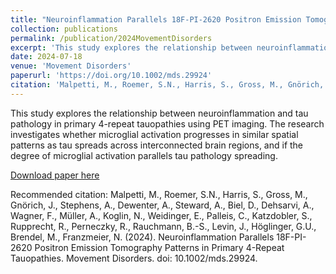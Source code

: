 ```yaml
---
title: "Neuroinflammation Parallels 18F-PI-2620 Positron Emission Tomography Patterns in Primary 4-Repeat Tauopathies"
collection: publications
permalink: /publication/2024MovementDisorders
excerpt: 'This study explores the relationship between neuroinflammation and tau pathology in primary 4-repeat tauopathies using PET imaging.'
date: 2024-07-18
venue: 'Movement Disorders'
paperurl: 'https://doi.org/10.1002/mds.29924'
citation: 'Malpetti, M., Roemer, S.N., Harris, S., Gross, M., Gnörich, J., Stephens, A., Dewenter, A., Steward, A., Biel, D., Dehsarvi, A., Wagner, F., Müller, A., Koglin, N., Weidinger, E., Palleis, C., Katzdobler, S., Rupprecht, R., Perneczky, R., Rauchmann, B.-S., Levin, J., Höglinger, G.U., Brendel, M., Franzmeier, N. (2024). Neuroinflammation Parallels 18F-PI-2620 Positron Emission Tomography Patterns in Primary 4-Repeat Tauopathies. Movement Disorders. doi: 10.1002/mds.29924.'
---
```


This study explores the relationship between neuroinflammation and tau pathology in primary 4-repeat tauopathies using PET imaging. The research investigates whether microglial activation progresses in similar spatial patterns as tau spreads across interconnected brain regions, and if the degree of microglial activation parallels tau pathology spreading.

[Download paper here](https://doi.org/10.1002/mds.29924)

Recommended citation: Malpetti, M., Roemer, S.N., Harris, S., Gross, M., Gnörich, J., Stephens, A., Dewenter, A., Steward, A., Biel, D., Dehsarvi, A., Wagner, F., Müller, A., Koglin, N., Weidinger, E., Palleis, C., Katzdobler, S., Rupprecht, R., Perneczky, R., Rauchmann, B.-S., Levin, J., Höglinger, G.U., Brendel, M., Franzmeier, N. (2024). Neuroinflammation Parallels 18F-PI-2620 Positron Emission Tomography Patterns in Primary 4-Repeat Tauopathies. Movement Disorders. doi: 10.1002/mds.29924.

